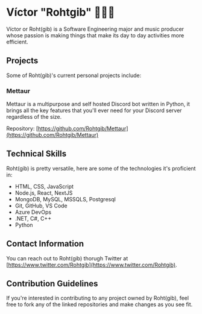 # Víctor "Rohtgib" 👩🏻‍🚀

Víctor or Roht(gib) is a Software Engineering major and music producer whose passion is making things that make its day to day activities more efficient.

## Projects

Some of Roht(gib)'s current personal projects include:

### Mettaur

Mettaur is a multipurpose and self hosted Discord bot written in Python, it brings all the key features that you'll ever need for your Discord server regardless of the size.

Repository: [https://github.com/Rohtgib/Mettaur](https://github.com/Rohtgib/Mettaur)

## Technical Skills

Roht(gib) is pretty versatile, here are some of the technologies it's proficient in:

-   HTML, CSS, JavaScript
-   Node.js, React, NextJS
-   MongoDB, MySQL, MSSQLS, Postgresql
-   Git, GitHub, VS Code
-   Azure DevOps
-   .NET, C#, C++
-   Python

## Contact Information

You can reach out to Roht(gib) thorugh Twitter at [https://www.twitter.com/Rohtgib](https://www.twitter.com/Rohtgib).

## Contribution Guidelines

If you're interested in contributing to any project owned by Roht(gib), feel free to fork any of the linked repositories and make changes as you see fit.
